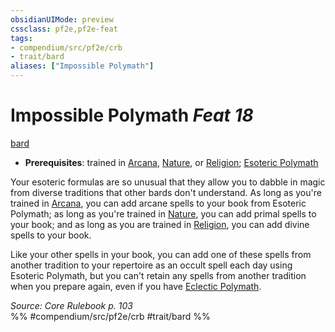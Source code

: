 ```yaml
---
obsidianUIMode: preview
cssclass: pf2e,pf2e-feat
tags:
- compendium/src/pf2e/crb
- trait/bard
aliases: ["Impossible Polymath"]
---
```

# Impossible Polymath  *Feat 18*  
[bard](../../rules/traits/bard.md)  

- **Prerequisites**: trained in [Arcana](../skills.md#Arcana), [Nature](../skills.md#Nature), or [Religion](../skills.md#Religion); [Esoteric Polymath](esoteric-polymath.md)

Your esoteric formulas are so unusual that they allow you to dabble in magic from diverse traditions that other bards don't understand. As long as you're trained in [Arcana](../skills.md#Arcana), you can add arcane spells to your book from Esoteric Polymath; as long as you're trained in [Nature](../skills.md#Nature), you can add primal spells to your book; and as long as you are trained in [Religion](../skills.md#Religion), you can add divine spells to your book.

Like your other spells in your book, you can add one of these spells from another tradition to your repertoire as an occult spell each day using Esoteric Polymath, but you can't retain any spells from another tradition when you prepare again, even if you have [Eclectic Polymath](eclectic-polymath.md).

*Source: Core Rulebook p. 103*  
%% #compendium/src/pf2e/crb #trait/bard %%